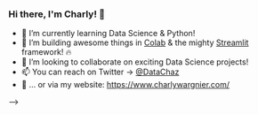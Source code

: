 ### Hi there, I'm Charly! 👋

- 🌱 I’m currently learning Data Science & Python!
- 🔭 I’m building awesome things in [Colab](http://colab.research.google.com/) & the mighty [Streamlit](https://streamlit.io/) framework! 🔥
- 👯 I’m looking to collaborate on exciting Data Science projects!
- 📫 You can reach on Twitter -> [@DataChaz](https://twitter.com/DataChaz) 
- 💬 ... or via my website: https://www.charlywargnier.com/


-->
<!--
**CharlyWargnier/CharlyWargnier** is a ✨ _special_ ✨ repository because its `README.md` (this file) appears on your GitHub profile.
- ⚡ Fun fact: 
- 💬 Ask me about Python, PowerBI, SEO
- 😄 Pronouns: He/Him

